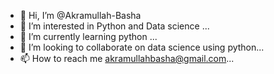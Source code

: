 - 👋 Hi, I’m @Akramullah-Basha
- 👀 I’m interested in Python and Data science ...
- 🌱 I’m currently learning python ...
- 💞️ I’m looking to collaborate on data science using python...
- 📫 How to reach me akramullahbasha@gmail.com...

<!---
Akramullah-Basha/Akramullah-Basha is a ✨ special ✨ repository because its `README.md` (this file) appears on your GitHub profile.
You can click the Preview link to take a look at your changes.
--->
